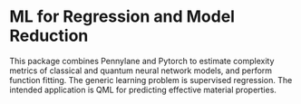 # ML for Regression and Model Reduction
This package combines Pennylane and Pytorch to estimate complexity metrics of classical and quantum neural network models,
and perform function fitting.
The generic learning problem is supervised regression.
The intended application is QML for predicting effective material properties.
